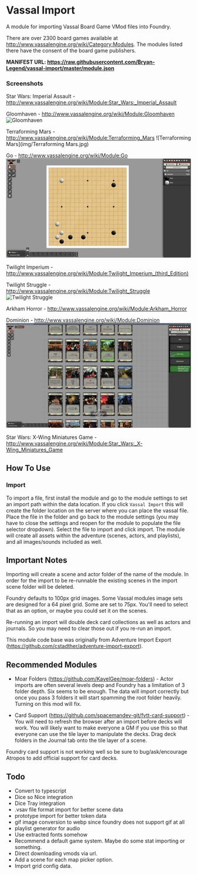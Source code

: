 # Vassal Import

A module for importing Vassal Board Game VMod files into Foundry.

There are over 2300 board games available at http://www.vassalengine.org/wiki/Category:Modules. The modules listed there have the consent of the board game publishers.

**MANIFEST URL: https://raw.githubusercontent.com/Bryan-Legend/vassal-import/master/module.json**

### Screenshots

Star Wars: Imperial Assault - http://www.vassalengine.org/wiki/Module:Star_Wars:_Imperial_Assault

Gloomhaven - http://www.vassalengine.org/wiki/Module:Gloomhaven
![Gloomhaven](img/Gloomhaven.png)

Terraforming Mars - http://www.vassalengine.org/wiki/Module:Terraforming_Mars
![Terraforming Mars](img/Terraforming Mars.jpg)

Go - http://www.vassalengine.org/wiki/Module:Go
![Go](img/Go.png)

Twilight Imperium - http://www.vassalengine.org/wiki/Module:Twilight_Imperium_(third_Edition)

Twilight Struggle - http://www.vassalengine.org/wiki/Module:Twilight_Struggle
![Twilight Struggle](img/Twilight%20Struggle.png)

Arkham Horror - http://www.vassalengine.org/wiki/Module:Arkham_Horror

Dominion - http://www.vassalengine.org/wiki/Module:Dominion
![Dominion](img/Dominion.png)

Star Wars: X-Wing Miniatures Game - http://www.vassalengine.org/wiki/Module:Star_Wars:_X-Wing_Miniatures_Game

## How To Use

### Import

To import a file, first install the module and go to the module settings to set an import path within the data location.  If you click `Vassal Import` this will create the folder location on the server where you can place the vassal file.  Place the file in the folder and go back to the module settings (you may have to close the settings and reopen for the module to populate the file selector dropdown).  Select the file to import and click import.  The module will create all assets within the adventure (scenes, actors, and playlists), and all images/sounds included as well.

## Important Notes

Importing will create a scene and actor folder of the name of the module.
In order for the import to be re-runnable the existing scenes in the import scene folder will be deleted.

Foundry defaults to 100px grid images. Some Vassal modules image sets are designed for a 64 pixel grid. Some are set to 75px. You'll need to select that as an option, or maybe you could set it on the scenes.

Re-running an import will double deck card collections as well as actors and journals. So you may need to clear those out if you re-run an import.

This module code base was originally from Adventure Import Export (https://github.com/cstadther/adventure-import-export).

## Recommended Modules

* Moar Folders (https://github.com/KayelGee/moar-folders) - Actor imports are often several levels deep and Foundry has a limitation of 3 folder depth. Six seems to be enough. The data will import correctly but once you pass 3 folders it will start spamming the root folder heavily. Turning on this mod will fix.

* Card Support (https://github.com/spacemandev-git/fvtt-card-support) - You will need to refresh the browser after an import before decks will work. You will likely want to make everyone a GM if you use this so that everyone can use the tile layer to manipulate the decks. Drag deck folders in the Journal tab onto the tile layer of a scene.

Foundry card support is not working well so be sure to bug/ask/encourage Atropos to add official support for card decks.

## Todo

* Convert to typescript
* Dice so Nice integration
* Dice Tray integration
* .vsav file format import for better scene data
* prototype import for better token data
* gif image conversion to webp since foundry does not support gif at all
* playlist generator for audio
* Use extracted fonts somehow
* Recommend a default game system. Maybe do some stat importing or something.
* Direct downloading vmods via url.
* Add a scene for each map picker option.
* Import grid config data.
